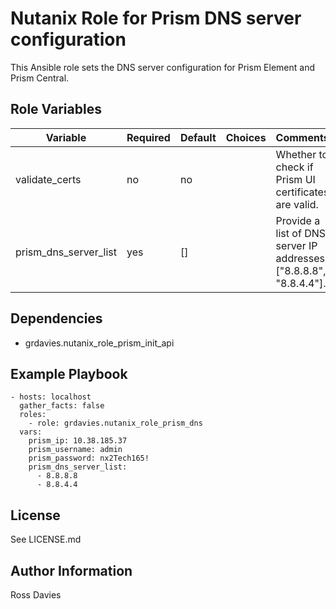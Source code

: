 Nutanix Role for Prism DNS server configuration
=========

This Ansible role sets the DNS server configuration for Prism Element and Prism Central.


Role Variables
--------------

| Variable                 | Required | Default | Choices                                                                         | Comments                                                                                                                                           |
|--------------------------|----------|---------|---------------------------------------------------------------------------------|----------------------------------------------------------------------------------------------------------------------------------------------------|
| validate_certs           | no       | no      |                                                                                 | Whether to check if Prism UI certificates are valid.                                                                                               |
| prism_dns_server_list    | yes      | []      |                                                                                 | Provide a list of DNS server IP addresses; ["8.8.8.8", "8.8.4.4"].                                                                                 |

Dependencies
------------

- grdavies.nutanix_role_prism_init_api

Example Playbook
----------------

```
- hosts: localhost
  gather_facts: false
  roles:
    - role: grdavies.nutanix_role_prism_dns
  vars:
    prism_ip: 10.38.185.37
    prism_username: admin
    prism_password: nx2Tech165!
    prism_dns_server_list:
      - 8.8.8.8
      - 8.8.4.4
```


License
-------

See LICENSE.md

Author Information
------------------

Ross Davies
